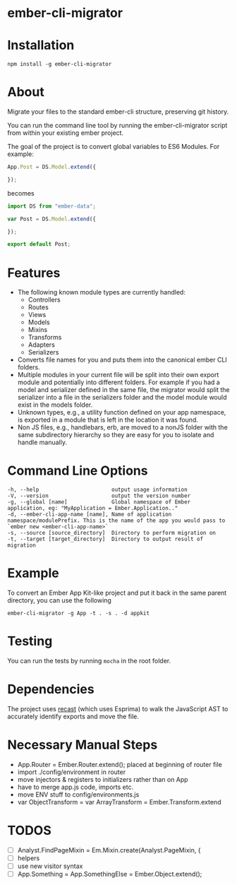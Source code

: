 ember-cli-migrator
==================

# Installation

`npm install -g ember-cli-migrator`

# About

Migrate your files to the standard ember-cli structure, preserving git history.

You can run the command line tool by running the ember-cli-migrator script from within your existing ember project.

The goal of the project is to convert global variables to ES6 Modules. For example:

```javascript
App.Post = DS.Model.extend({

});
```
becomes

```javascript
import DS from "ember-data";

var Post = DS.Model.extend({

});

export default Post;
```
# Features
- The following known module types are currently handled:
  - Controllers
  - Routes
  - Views
  - Models
  - Mixins
  - Transforms
  - Adapters
  - Serializers
- Converts file names for you and puts them into the canonical ember CLI folders.
- Multiple modules in your current file will be split into their own export module and potentially into different folders. For example if you had a model and serializer defined in the same file, the migrator would split the serializer into a file in the serializers folder and the model module would exist in the models folder.
- Unknown types, e.g., a utility function defined on your app namespace, is exported in a module that is left in the location it was found.
- Non JS files, e.g., handlebars, erb, are moved to a nonJS folder with the same subdirectory hierarchy so they are easy for you to isolate and handle manually.

# Command Line Options

```
-h, --help                       output usage information
-V, --version                    output the version number
-g, --global [name]              Global namespace of Ember application, eg: "MyApplication = Ember.Application.."
-d, --ember-cli-app-name [name], Name of application namespace/modulePrefix. This is the name of the app you would pass to `ember new <ember-cli-app-name>`
-s, --source [source_directory]  Directory to perform migration on
-t, --target [target_directory]  Directory to output result of migration
```

# Example

To convert an Ember App Kit-like project and put it back in the same parent directory, you can use the following

`ember-cli-migrator -g App -t . -s . -d appkit`

# Testing
You can run the tests by running `mocha` in the root folder.

# Dependencies
The project uses [recast](https://github.com/benjamn/recast) (which uses Esprima) to walk the JavaScript AST to accurately identify exports and move the file.

# Necessary Manual Steps
- App.Router = Ember.Router.extend(); placed at beginning of router file
- import ./config/environment in router
- move injectors & registers to initializers rather than on App
- have to merge app.js code, imports etc.
- move ENV stuff to config/environments.js
- var ObjectTransform = var ArrayTransform = Ember.Transform.extend

# TODOS
- [ ] Analyst.FindPageMixin = Em.Mixin.create(Analyst.PageMixin, {
- [ ] helpers
- [ ] use new visitor syntax
- [ ] App.Something = App.SomethingElse = Ember.Object.extend();

